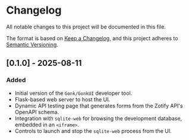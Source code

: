 <!-- ID: API-014 -->
# Changelog

All notable changes to this project will be documented in this file.

The format is based on [Keep a Changelog](https://keepachangelog.com/en/1.0.0/),
and this project adheres to [Semantic Versioning](https://semver.org/spec/v2.0.0.html).

## [0.1.0] - 2025-08-11

### Added

-   Initial version of the `Gonk/GonkUI` developer tool.
-   Flask-based web server to host the UI.
-   Dynamic API testing page that generates forms from the Zotify API's OpenAPI schema.
-   Integration with `sqlite-web` for browsing the development database, embedded in an `<iframe>`.
-   Controls to launch and stop the `sqlite-web` process from the UI.

